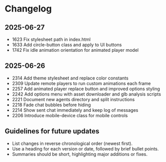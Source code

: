 # Changelog

## 2025-06-27
- 1623 Fix stylesheet path in index.html
- 1633 Add circle-button class and apply to UI buttons
- 1742 Fix idle animation orientation for animated player model

## 2025-06-26
- 2314 Add theme stylesheet and replace color constants
- 2309 Update remote players to run custom animations each frame
- 2257 Add animated player replace button and improved options styling
- 2242 Add options menu with asset downloader and glb analysis scripts
- 2221 Document new agents directory and split instructions
- 2218 Fade chat bubbles before hiding
- 2214 Show sent chat immediately and keep log of messages
- 2206 Introduce mobile-device class for mobile controls

## Guidelines for future updates
- List changes in reverse chronological order (newest first).
- Use a heading for each version or date, followed by brief bullet points.
- Summaries should be short, highlighting major additions or fixes.
